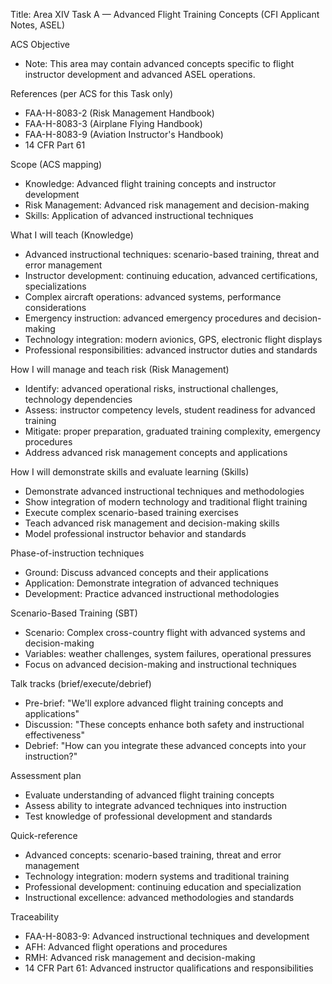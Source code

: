 Title: Area XIV Task A — Advanced Flight Training Concepts (CFI Applicant Notes, ASEL)

ACS Objective
- Note: This area may contain advanced concepts specific to flight instructor development and advanced ASEL operations.

References (per ACS for this Task only)
- FAA-H-8083-2 (Risk Management Handbook)
- FAA-H-8083-3 (Airplane Flying Handbook)
- FAA-H-8083-9 (Aviation Instructor's Handbook)
- 14 CFR Part 61

Scope (ACS mapping)
- Knowledge: Advanced flight training concepts and instructor development
- Risk Management: Advanced risk management and decision-making
- Skills: Application of advanced instructional techniques

What I will teach (Knowledge)
- Advanced instructional techniques: scenario-based training, threat and error management
- Instructor development: continuing education, advanced certifications, specializations
- Complex aircraft operations: advanced systems, performance considerations
- Emergency instruction: advanced emergency procedures and decision-making
- Technology integration: modern avionics, GPS, electronic flight displays
- Professional responsibilities: advanced instructor duties and standards

How I will manage and teach risk (Risk Management)
- Identify: advanced operational risks, instructional challenges, technology dependencies
- Assess: instructor competency levels, student readiness for advanced training
- Mitigate: proper preparation, graduated training complexity, emergency procedures
- Address advanced risk management concepts and applications

How I will demonstrate skills and evaluate learning (Skills)
- Demonstrate advanced instructional techniques and methodologies
- Show integration of modern technology and traditional flight training
- Execute complex scenario-based training exercises
- Teach advanced risk management and decision-making skills
- Model professional instructor behavior and standards

Phase-of-instruction techniques
- Ground: Discuss advanced concepts and their applications
- Application: Demonstrate integration of advanced techniques
- Development: Practice advanced instructional methodologies

Scenario-Based Training (SBT)
- Scenario: Complex cross-country flight with advanced systems and decision-making
- Variables: weather challenges, system failures, operational pressures
- Focus on advanced decision-making and instructional techniques

Talk tracks (brief/execute/debrief)
- Pre-brief: "We'll explore advanced flight training concepts and applications"
- Discussion: "These concepts enhance both safety and instructional effectiveness"
- Debrief: "How can you integrate these advanced concepts into your instruction?"

Assessment plan
- Evaluate understanding of advanced flight training concepts
- Assess ability to integrate advanced techniques into instruction
- Test knowledge of professional development and standards

Quick-reference
- Advanced concepts: scenario-based training, threat and error management
- Technology integration: modern systems and traditional training
- Professional development: continuing education and specialization
- Instructional excellence: advanced methodologies and standards

Traceability
- FAA-H-8083-9: Advanced instructional techniques and development
- AFH: Advanced flight operations and procedures
- RMH: Advanced risk management and decision-making
- 14 CFR Part 61: Advanced instructor qualifications and responsibilities